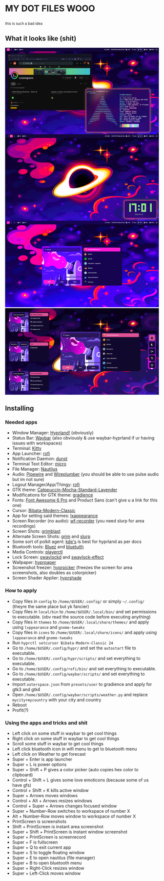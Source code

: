 # MY DOT FILES WOOO
<sub>this is such a bad idea</sub>

## What it looks like (shit)

![Screenshot](/assets/images/screenshot.png)
![Utilities](/assets/images/utilities.png)

## Installing

### Needed apps

- Window Manager: [Hyprland!](https://github.com/hyprwm/Hyprland) (obviously)
- Status Bar: [Waybar](https://github.com/Alexays/Waybar) (also obviously & use waybar-hyprland if ur having issues with workspaces)
- Terminal: [Kitty](https://github.com/kovidgoyal/kitty)
- App Launcher: [rofi](https://github.com/davatorium/rofi)
- Notification Daemon: [dunst](https://github.com/dunst-project/dunst)
- Terminal Text Editor: [micro](https://github.com/zyedidia/micro)
- File Manager: [Nautilus](https://github.com/GNOME/nautilus) 
- Audio: [Pipewire](https://gitlab.freedesktop.org/pipewire/pipewire/) and [Wireplumber](https://gitlab.freedesktop.org/pipewire/wireplumber/) (you should be able to use pulse audio but im not sure)
- Logout Manager/App/Thingy: [rofi](https://github.com/davatorium/rofi)
- GTK theme: [Catppuccin-Mocha-Standard-Lavender](https://github.com/catppuccin/gtk) 
- Modifications for GTK theme: [gradience](https://github.com/GradienceTeam/Gradience) 
- Fonts: [Font Awesome 6 Pro](https://fontawesome.com/) and Product Sans (can't give u a link for this one)
- Cursor: [Bibata-Modern-Classic](https://github.com/ful1e5/Bibata_Cursor)
- App for setting said themes: [lxappearance](https://github.com/lxde/lxappearance)
- Screen Recorder (no audio): [wf-recorder](https://github.com/ammen99/wf-recorder) (you need slurp for area recordings) 
- Screen Shots: [grimblast](https://github.com/hyprwm/contrib)
- Alternate Screen Shots: [grim](https://sr.ht/~emersion/grim/) and [slurp](https://github.com/emersion/slurp)
- Some sort of polkit agent: [kde's](https://github.com/KDE/polkit-kde-agent-1) is best for hyprland as per docs
- Bluetooth tools: [Bluez](https://wiki.archlinux.org/title/bluetooth) and [bluetuith](https://github.com/darkhz/bluetuith)
- Media Controls: [playerctl](https://github.com/altdesktop/playerctl)
- Lock Screen: [swaylockd](https://github.com/jirutka/swaylockd) and [swaylock-effect](https://github.com/mortie/swaylock-effects)
- Wallpaper: [hyprpaper](https://github.com/hyprwm/hyprpaper)
- Screenshot freezer: [hyprpicker](https://github.com/hyprwm/hyprpicker) (freezes the screen for area screenshots, also doubles as colorpicker)
- Screen Shader Applier: [hyprshade](https://github.com/loqusion/hyprshade)

### How to apply

- Copy files in `config` to `/home/$USER/.config/` or simply `~/.config/` (theyre the same place but yk fancier)
- Copy files in `local/bin` to `/home/$USER/.local/bin/` and set permissions to executable. (obv read the source code before executing anything)
- Copy files in `themes` to `/home/$USER/.local/share/themes/` and apply using `lxppearance` and `gnome-tweaks`
- Copy files in `icons` to `/home/$USER/.local/share/icons/` and apply using `lxppearance` and `gnome-tweaks`
- Run `hyprctl setcursor Bibata-Modern-Classic 24`
- Go to `/home/$USER/.config/hypr/` and set the `autostart` file to executable.
- Go to `/home/$USER/.config/hypr/scripts/` and set everything to executable.  
- Go to `/home/$USER/.config/rofi/bin/` and set everything to executable.  
- Go to `/home/$USER/.config/waybar/scripts/` and set everything to executable.  
- Import `outerspace.json` from `presets/user` to gradience and apply for gtk3 and gtk4
- Open `/home/$USER/.config/waybar/scripts/weather.py` and replace `mycity+mycountry` with your city and country
- Reboot
- Profit(?)

### Using the apps and tricks and shit
- Left click on some stuff in waybar to get cool things
- Right click on some stuff in waybar to get cool things
- Scroll some stuff in waybar to get cool things
- Left click bluetooth icon in wifi menu to get to bluetooth menu
- Left click on Weather to get forecast
- Super + Enter is app launcher 
- Super + L is power options
- Super + Shift + P gives a color picker (auto copies hex color to clipboard)
- Control + Shift + L gives some love emoticons (because some of us have gfs)
- Control + Shift + K kills active window
- Super + Arrows moves windows
- Control + Alt + Arrows resizes windows
- Control + Super + Arrows changes focused window
- Super + Number-Row switches to workspace of number X
- Alt + Number-Row moves window to workspace of number X
- PrintScreen is screenshots
- Shift + PrintScreen is instant area screenshot
- Super + Shift + PrintScreen is instant window screenshot
- Super + PrintScreen is screenrecord
- Super + F is fullscreen 
- Super + Q to exit current app
- Super + S to toggle floating window
- Super + E to open nautilus (file manager)
- Super + B to open bluetooth menu
- Super + Right-Click resizes window
- Super + Left-Click moves window 
